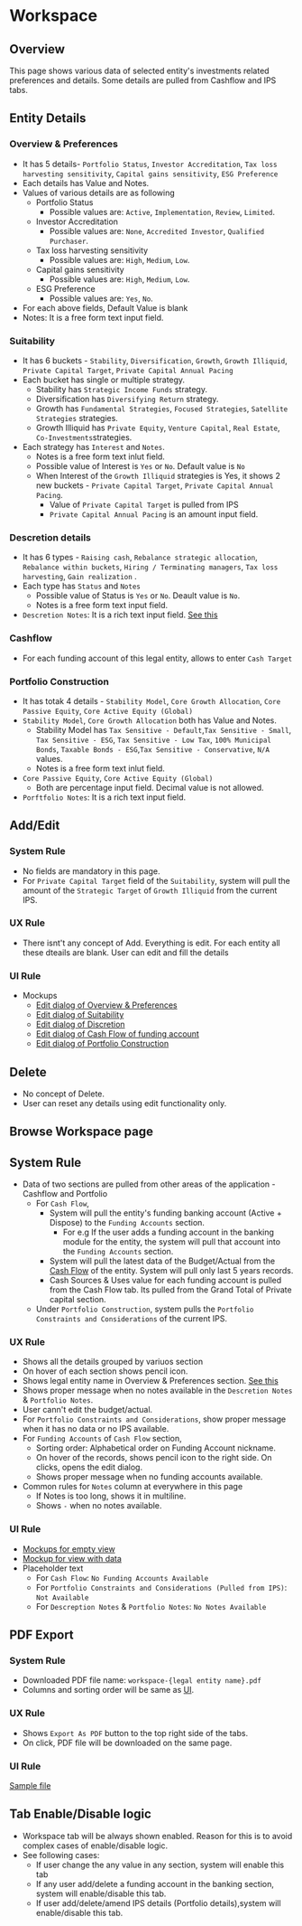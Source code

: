 # Workspace

## Overview
This page shows various data of selected entity's investments related preferences and details. Some details are pulled from Cashflow and IPS tabs. 

## Entity Details

### Overview & Preferences
- It has 5 details- `Portfolio Status`, `Investor Accreditation`, `Tax loss harvesting sensitivity`, `Capital gains sensitivity`, `ESG Preference`
- Each details has Value and Notes.
- Values of various details are as following
    - Portfolio Status 
        - Possible values are: `Active`, `Implementation`, `Review`, `Limited`. 
    - Investor Accreditation
        - Possible values are: `None`, `Accredited Investor`, `Qualified Purchaser`.
    - Tax loss harvesting sensitivity
        - Possible values are: `High`, `Medium`, `Low`.
    - Capital gains sensitivity
        - Possible values are: `High`, `Medium`, `Low`.
    - ESG Preference
        - Possible values are: `Yes`, `No`.
- For each above fields, Default Value is blank
- Notes: It is a free form text input field. 

### Suitability
- It has 6 buckets - `Stability`, `Diversification`, `Growth`, `Growth Illiquid`, `Private Capital Target`, `Private Capital Annual Pacing`
- Each bucket has single or multiple strategy. 
    - Stability has `Strategic Income Funds` strategy.
    - Diversification has `Diversifying Return` strategy.
    - Growth has `Fundamental Strategies`, `Focused Strategies`, `Satellite Strategies` strategies.
    - Growth Illiquid has `Private Equity`, `Venture Capital`, `Real Estate`, `Co-Investments`strategies.
- Each strategy has `Interest` and `Notes`.
    - Notes is a free form text inlut field.
    - Possible value of Interest is `Yes` or `No`. Default value is `No`
    - When Interest of the `Growth Illiquid` strategies is Yes, it shows 2 new buckets - `Private Capital Target`, `Private Capital Annual Pacing`.
        - Value of `Private Capital Target` is pulled from IPS
        - `Private Capital Annual Pacing` is an amount input field.

### Descretion details
- It has 6 types - `Raising cash`, `Rebalance strategic allocation`, `Rebalance within buckets`, `Hiring / Terminating managers`, `Tax loss harvesting`, `Gain realization` .
- Each type has `Status` and `Notes`
    - Possible value of Status is `Yes` or `No`. Deault value is `No`.
    - Notes is a free form text input field.
- `Descretion Notes`: It is a rich text input field. [See this](https://drive.google.com/file/d/10doJZJj0YbGC6dcZ8aqw_Rhp-VTfV_Zc/view?usp=sharing)

### Cashflow
- For each funding account of this legal entity, allows to enter `Cash Target`

### Portfolio Construction
- It has totak 4 details - `Stability Model`, `Core Growth Allocation`, `Core Passive Equity`, `Core Active Equity (Global)`
- `Stability Model`, `Core Growth Allocation` both has Value and Notes.
    - Stability Model has `Tax Sensitive - Default`,`Tax Sensitive - Small`, `Tax Sensitive - ESG`, `Tax Sensitive - Low Tax`, `100% Municipal Bonds`, `Taxable Bonds - ESG`,`Tax Sensitive - Conservative`, `N/A` values.
    - Notes is a free form text inlut field.
- `Core Passive Equity`, `Core Active Equity (Global)` 
    - Both are percentage input field. Decimal value is not allowed.
- `Porftfolio Notes`: It is a rich text input field.


## Add/Edit

### System Rule
- No fields are mandatory in this page.
- For `Private Capital Target` field of the `Suitability`, system will pull the amount of the `Strategic Target` of `Growth Illiquid` from the current IPS.

### UX Rule
- There isnt't any concept of Add. Everything is edit. For each entity all these dteails are blank. User can edit and fill the details 

### UI Rule
- Mockups
    - [Edit dialog of Overview & Preferences](https://drive.google.com/file/d/1KgFQ1STnWBYQ_Tofq7j6-AIhYBrUT-SO/view?usp=sharing)
    - [Edit dialog of Suitability](https://drive.google.com/file/d/1lWlzqu-ftQoI9C2BwsjhCSKq6JAfAc88/view?usp=sharing)
    - [Edit dialog of Discretion](https://drive.google.com/file/d/13yKDDn_5au6eH9WlYZI1TWnHByC9onmO/view?usp=sharing)
    - [Edit dialog of Cash Flow of funding account](https://drive.google.com/file/d/1Bltu8bg8_4UFaesthpY93aVKVIx-PN7v/view?usp=sharing)
    - [Edit dialog of Portfolio Construction](https://drive.google.com/file/d/1ZolmFLe1Jwenk1B5c0SUM_0LkGl_RSL2/view?usp=sharing)


## Delete
- No concept of Delete. 
- User can reset any details using edit functionality only. 


## Browse Workspace page
## System Rule
- Data of two sections are pulled from other areas of the application - Cashflow and Portfolio
    - For `Cash Flow`, 
        - System will pull the entity's funding banking account (Active + Dispose) to the `Funding Accounts` section.
            - For e.g If the user adds a funding account in the banking module for the entity, the system will pull that account into the `Funding Accounts` section. 
        - System will pull the latest data of the Budget/Actual from the [Cash Flow](../cash-flow/cash-flow.md#annual-cash-budget--actual-tracking) of the entity. System will pull only last 5 years records. 
        - Cash Sources & Uses value for each funding account is pulled from the Cash Flow tab. Its pulled from the Grand Total of Private capital section. 
    - Under `Portfolio Construction`, system pulls the `Portfolio Constraints and Considerations` of the current IPS.

### UX Rule
- Shows all the details grouped by variuos section
- On hover of each section shows pencil icon.
- Shows legal entity name in Overview & Preferences section. [See this](https://drive.google.com/file/d/19neVS67d5fNA5EnxIgIp-gvE5Do3GAqo/view?usp=sharing) 
- Shows proper message when no notes available in the `Descretion Notes` & `Portfolio Notes`. 
- User cann't edit the budget/actual. 
- For `Portfolio Constraints and Considerations`, show proper message when it has no data or no IPS available.
- For `Funding Accounts` of `Cash Flow` section, 
    - Sorting order: Alphabetical order on Funding Account nickname.
    - On hover of the records, shows pencil icon to the right side. On clicks, opens the edit dialog. 
    - Shows proper message when no funding accounts available.
- Common rules for `Notes` column at everywhere in this page
    - If Notes is too long, shows it in multiline.
    - Shows `-` when no notes available.

### UI Rule
- [Mockups for empty view](https://drive.google.com/file/d/19neVS67d5fNA5EnxIgIp-gvE5Do3GAqo/view?usp=sharing)
- [Mockup for view with data](https://drive.google.com/file/d/1rkB4iCIHZ9irwwsB3jwcLBf1N1f4zNKZ/view?usp=sharing)
- Placeholder text
    - For `Cash Flow`: `No Funding Accounts Available`
    - For `Portfolio Constraints and Considerations (Pulled from IPS)`: `Not Available`
    - For `Descreption Notes` & `Portfolio Notes`: `No Notes Available`



## PDF Export

### System Rule
- Downloaded PDF file name: `workspace-{legal entity name}.pdf`
- Columns and sorting order will be same as [UI](#ux-rule-1).

### UX Rule
- Shows `Export As PDF` button to the top right side of the tabs.
- On click, PDF file will be downloaded on the same page.

### UI Rule
[Sample file](https://drive.google.com/file/d/1GhAmsR0Dd1-ticWLQsmY40qeV7ktuEYZ/view?usp=sharing)



## Tab Enable/Disable logic
- Workspace tab will be always shown enabled. Reason for this is to avoid complex cases of enable/disable logic. 
- See following cases:
    - If user change the any value in any section, system will enable this tab
    - If any user add/delete a funding account in the banking section, system will enable/disable this tab.
    - If user add/delete/amend IPS details (Portfolio details),system will enable/disable this tab.